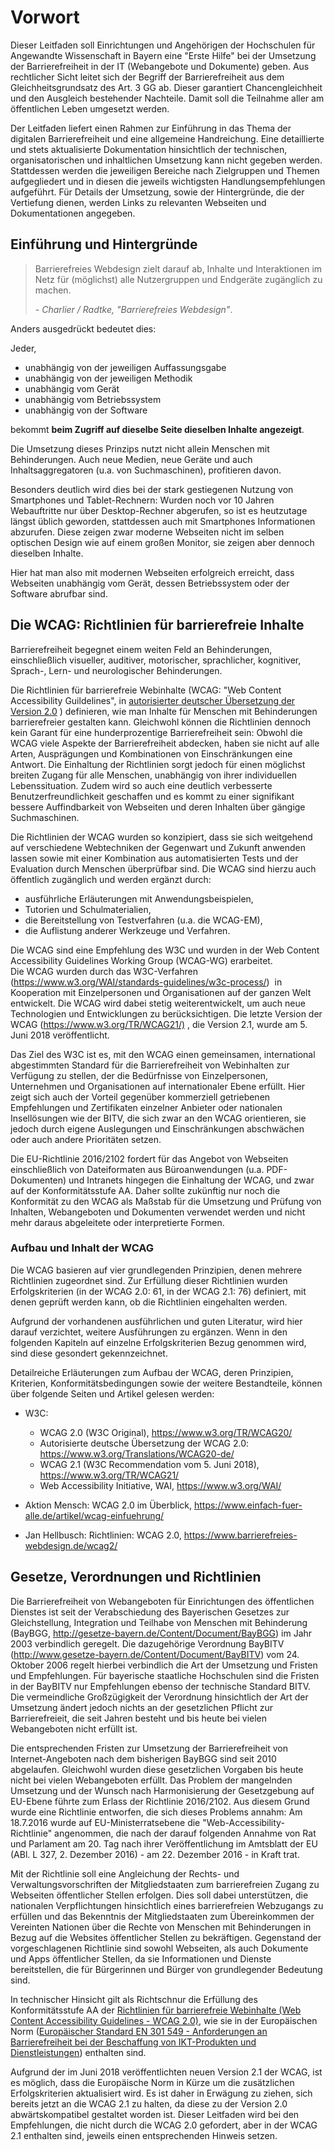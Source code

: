 
Vorwort
=======

Dieser Leitfaden soll Einrichtungen und Angehörigen der Hochschulen für Angewandte Wissenschaft in Bayern eine "Erste Hilfe" bei der Umsetzung der Barrierefreiheit in der IT (Webangebote und Dokumente) geben.
Aus rechtlicher Sicht leitet sich der Begriff der Barrierefreiheit aus dem Gleichheitsgrundsatz des Art. 3 GG ab. Dieser garantiert Chancengleichheit und den Ausgleich bestehender Nachteile. Damit soll die Teilnahme aller am öffentlichen Leben umgesetzt werden.

Der Leitfaden liefert einen Rahmen zur Einführung in das Thema der digitalen Barrierefreiheit und eine allgemeine Handreichung. Eine detaillierte und stets aktualisierte Dokumentation hinsichtlich der technischen, organisatorischen und inhaltlichen Umsetzung kann nicht gegeben werden. Stattdessen werden die jeweiligen Bereiche nach Zielgruppen und Themen aufgegliedert und in diesen die jeweils wichtigsten Handlungsempfehlungen aufgeführt. Für Details der Umsetzung, sowie der Hintergründe, die der Vertiefung dienen, werden Links zu relevanten Webseiten und Dokumentationen angegeben.

Einführung und Hintergründe
---------------------------

> Barrierefreies Webdesign zielt darauf ab, Inhalte und Interaktionen im Netz für (möglichst) alle  Nutzergruppen und Endgeräte zugänglich zu machen. 
>
> <cite> - Charlier / Radtke, "Barrierefreies Webdesign"</cite>.


Anders ausgedrückt bedeutet dies:

Jeder,

-   unabhängig von der jeweiligen Auffassungsgabe
-   unabhängig von der jeweiligen Methodik
-   unabhängig vom Gerät
-   unabhängig vom Betriebssystem
-   unabhängig von der Software

bekommt **beim Zugriff auf dieselbe Seite dieselben Inhalte angezeigt**.

Die Umsetzung dieses Prinzips nutzt nicht allein Menschen mit Behinderungen. Auch neue Medien, neue Geräte und auch Inhaltsaggregatoren (u.a. von Suchmaschinen), profitieren davon.

Besonders deutlich wird dies bei der stark gestiegenen Nutzung von Smartphones und Tablet-Rechnern: Wurden noch vor 10 Jahren Webauftritte nur über Desktop-Rechner abgerufen, so ist es heutzutage längst üblich geworden,
stattdessen auch mit Smartphones Informationen abzurufen. Diese zeigen zwar moderne Webseiten nicht im selben optischen Design wie auf einem großen Monitor, sie zeigen aber dennoch dieselben Inhalte.

Hier hat man also mit modernen Webseiten erfolgreich erreicht, dass Webseiten unabhängig vom Gerät, dessen Betriebssystem oder der Software abrufbar sind.

Die WCAG: Richtlinien für barrierefreie Inhalte
----------------------------------------------

Barrierefreiheit begegnet einem weiten Feld an Behinderungen, einschließlich visueller, auditiver, motorischer, sprachlicher, kognitiver, Sprach-, Lern- und neurologischer Behinderungen. 

Die Richtlinien für barrierefreie Webinhalte (WCAG: "Web Content Accessibility Guildelines", in [autorisierter deutscher Übersetzung der Version 2.0](https://www.w3.org/Translations/WCAG20-de/) )
definieren, wie man Inhalte für Menschen mit Behinderungen barrierefreier gestalten kann. Gleichwohl können die Richtlinien dennoch kein Garant für eine hunderprozentige Barrierefreiheit sein: Obwohl die WCAG viele Aspekte der Barrierefreiheit abdecken, haben sie nicht auf alle Arten, Ausprägungen und Kombinationen von Einschränkungen eine Antwort.
Die Einhaltung der Richtlinien sorgt jedoch für einen möglichst breiten Zugang für alle Menschen, unabhängig von ihrer individuellen Lebenssituation. Zudem wird so auch eine deutlich verbesserte Benutzerfreundlichkeit geschaffen und es kommt zu einer signifikant bessere Auffindbarkeit von Webseiten und deren Inhalten über gängige Suchmaschinen. 

Die Richtlinien der WCAG wurden so konzipiert, dass sie sich weitgehend auf verschiedene Webtechniken der Gegenwart und Zukunft anwenden lassen sowie mit einer Kombination aus automatisierten Tests und der Evaluation
durch Menschen überprüfbar sind. Die WCAG sind hierzu auch öffentlich zugänglich und werden ergänzt durch:

-   ausführliche Erläuterungen mit Anwendungsbeispielen,
-   Tutorien und Schulmaterialien,
-   die Bereitstellung von Testverfahren (u.a. die WCAG-EM),
-   die Auflistung anderer Werkzeuge und Verfahren.

Die WCAG sind eine Empfehlung des W3C und wurden in der Web Content Accessibility Guidelines Working Group (WCAG-WG) erarbeitet. Die WCAG wurden durch das W3C-Verfahren (<https://www.w3.org/WAI/standards-guidelines/w3c-process/>)  in Kooperation mit Einzelpersonen und Organisationen auf der ganzen Welt entwickelt. Die WCAG wird dabei stetig weiterentwickelt, um auch neue Technologien und Entwicklungen zu berücksichtigen. Die letzte Version der WCAG (<https://www.w3.org/TR/WCAG21/)> , die Version 2.1, wurde am 5. Juni 2018 veröffentlicht.

Das Ziel des W3C ist es, mit den WCAG einen gemeinsamen, international abgestimmten Standard für die Barrierefreiheit von Webinhalten zur Verfügung zu stellen, der die Bedürfnisse von Einzelpersonen, Unternehmen und Organisationen auf internationaler Ebene erfüllt. 
Hier zeigt sich auch der Vorteil gegenüber kommerziell getriebenen Empfehlungen und Zertifikaten einzelner Anbieter oder nationalen Insellösungen wie der BITV, die sich zwar an den WCAG orientieren, sie jedoch durch eigene Auslegungen und Einschränkungen abschwächen oder auch andere Prioritäten setzen.

Die EU-Richtlinie 2016/2102 fordert für das Angebot von Webseiten einschließlich von Dateiformaten aus Büroanwendungen (u.a. PDF-Dokumenten) und Intranets hingegen die Einhaltung der WCAG, und zwar auf der Konformitätsstufe AA.
Daher sollte zukünftig nur noch die Konformität zu den WCAG als Maßstab für die Umsetzung und Prüfung von Inhalten, Webangeboten und Dokumenten verwendet werden und nicht mehr daraus abgeleitete oder interpretierte
Formen.


### Aufbau und Inhalt der WCAG

Die WCAG basieren auf vier grundlegenden Prinzipien, denen mehrere Richtlinien zugeordnet sind. Zur Erfüllung dieser Richtlinien wurden Erfolgskriterien (in der WCAG 2.0: 61, in der WCAG 2.1: 76) definiert, mit denen geprüft werden kann, ob die Richtlinien eingehalten werden.

Aufgrund der vorhandenen ausführlichen und guten Literatur, wird hier darauf verzichtet, weitere Ausführungen zu ergänzen. Wenn in den folgenden Kapiteln auf einzelne Erfolgskriterien Bezug genommen wird, sind diese gesondert gekennzeichnet.

Detailreiche Erläuterungen zum Aufbau der WCAG, deren Prinzipien, Kriterien, Konformitätsbedingungen sowie der weitere Bestandteile, können über folgende Seiten und Artikel gelesen werden:

-   W3C:
    - WCAG 2.0 (W3C Original), <https://www.w3.org/TR/WCAG20/>
    - Autorisierte deutsche Übersetzung der WCAG 2.0: <https://www.w3.org/Translations/WCAG20-de/>
    - WCAG 2.1 (W3C Recommendation vom 5. Juni 2018),  <https://www.w3.org/TR/WCAG21/>
    - Web Accessibility Initiative, WAI, <https://www.w3.org/WAI/>

- Aktion Mensch: WCAG 2.0 im Überblick, <https://www.einfach-fuer-alle.de/artikel/wcag-einfuehrung/>
- Jan Hellbusch: Richtlinien: WCAG 2.0, <https://www.barrierefreies-webdesign.de/wcag2/>


Gesetze, Verordnungen und Richtlinien
-------------------------------------

Die Barrierefreiheit von Webangeboten für Einrichtungen des öffentlichen Dienstes ist seit der Verabschiedung des Bayerischen Gesetzes zur Gleichstellung, Integration und Teilhabe von Menschen mit Behinderung
(BayBGG, <http://gesetze-bayern.de/Content/Document/BayBGG>) im Jahr 2003 verbindlich geregelt. Die dazugehörige Verordnung BayBITV (<http://www.gesetze-bayern.de/Content/Document/BayBITV>) vom 24.
Oktober 2006 regelt hierbei verbindlich die Art der Umsetzung und Fristen und Empfehlungen. Für bayerische staatliche Hochschulen sind die Fristen in der BayBITV nur Empfehlungen ebenso der technische Standard BITV. Die vermeindliche Großzügigkeit der Verordnung hinsichtlich der Art der Umsetzung ändert jedoch nichts an der gesetzlichen Pflicht zur Barrierefreieit, die seit Jahren besteht und bis heute bei vielen Webangeboten nicht erfüllt ist.

Die entsprechenden Fristen zur Umsetzung der Barrierefreiheit von Internet-Angeboten nach dem bisherigen BayBGG sind seit 2010 abgelaufen. Gleichwohl wurden diese gesetzlichen Vorgaben bis heute nicht bei vielen Webangeboten erfüllt.
Das Problem der mangelnden Umsetzung und der Wunsch nach Harmonisierung der Gesetzgebung auf EU-Ebene führte zum Erlass der Richtlinie 2016/2102. Aus diesem Grund wurde eine Richtlinie entworfen, die sich dieses Problems annahm: 
Am 18.7.2016 wurde auf EU-Ministerratsebene die "Web-Accessibility-Richtlinie" angenommen, die nach der darauf
folgenden Annahme von Rat und Parlament am 20. Tag nach ihrer Veröffentlichung im Amtsblatt der EU (ABl. L 327, 2. Dezember 2016) - am 22. Dezember 2016 - in Kraft trat.

Mit der Richtlinie soll eine Angleichung der Rechts- und Verwaltungsvorschriften der Mitgliedstaaten zum barrierefreien Zugang zu Webseiten öffentlicher Stellen erfolgen. Dies soll dabei unterstützen, die nationalen Verpflichtungen hinsichtlich eines barrierefreien Webzugangs zu erfüllen und das Bekenntnis der Mitgliedstaaten zum Übereinkommen der Vereinten Nationen über die Rechte von Menschen mit Behinderungen in Bezug auf die Websites öffentlicher Stellen zu bekräftigen. Gegenstand der vorgeschlagenen Richtlinie sind sowohl Webseiten, als auch Dokumente und Apps öffentlicher Stellen, da sie Informationen und Dienste bereitstellen, die für Bürgerinnen und Bürger von grundlegender Bedeutung sind.

In technischer Hinsicht gilt als Richtschnur die Erfüllung des Konformitätsstufe AA der [Richtlinien für barrierefreie Webinhalte (Web Content Accessibility Guidelines - WCAG 2.0)](https://www.ag.bka.gv.at/at.gv.bka.wiki-bka/index.php/WCAG20), wie sie in der Europäischen Norm ([Europäischer Standard EN 301 549 -
Anforderungen an Barrierefreiheit bei der Beschaffung von IKT-Produkten und Dienstleistungen](https://www.ag.bka.gv.at/at.gv.bka.wiki-bka/index.php/Barrierefrei:EN_301_549)) enthalten sind. 

Aufgrund der im Juni 2018 veröffentlichten neuen Version 2.1 der WCAG, ist es möglich, dass die Europäische Norm in Kürze um die zusätzlichen Erfolgskriterien aktualisiert wird. Es ist daher in Erwägung zu ziehen,
sich bereits jetzt an die WCAG 2.1 zu halten, da diese zu der Version 2.0 abwärtskompatibel gestaltet worden ist. Dieser Leitfaden wird bei den Empfehlungen, die nicht durch die WCAG 2.0 gefordert, aber in der WCAG 2.1 enthalten sind, jeweils einen entsprechenden Hinweis setzen.

